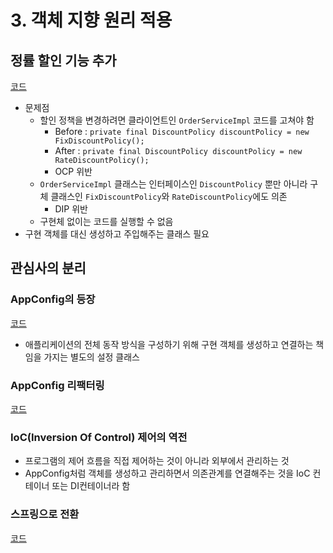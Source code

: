 # 3. 객체 지향 원리 적용
## 정률 할인 기능 추가
[코드](https://github.com/dpdms529/SpringCore/commit/1dcdef32a6631c849cb4226f30115df29299876e)
- 문제점
  - 할인 정책을 변경하려면 클라이언트인 `OrderServiceImpl` 코드를 고쳐야 함
    - Before : `private final DiscountPolicy discountPolicy = new FixDiscountPolicy();`
    - After : `private final DiscountPolicy discountPolicy = new RateDiscountPolicy();`
    - OCP 위반
  - `OrderServiceImpl` 클래스는 인터페이스인 `DiscountPolicy` 뿐만 아니라 구체 클래스인 `FixDiscountPolicy`와 `RateDiscountPolicy`에도 의존 
    - DIP 위반
  - 구현체 없이는 코드를 실행할 수 없음
- 구현 객체를 대신 생성하고 주입해주는 클래스 필요

## 관심사의 분리
### AppConfig의 등장
[코드](https://github.com/dpdms529/SpringCore/commit/2b03ba6285cfc52982e4f6bd79858b3479705f0c)
- 애플리케이션의 전체 동작 방식을 구성하기 위해 구현 객체를 생성하고 연결하는 책임을 가지는 별도의 설정 클래스

### AppConfig 리팩터링
[코드](https://github.com/dpdms529/SpringCore/commit/c880c1fc804ab870cbf456275b103989acf62b6e)

### IoC(Inversion Of Control) 제어의 역전
- 프로그램의 제어 흐름을 직접 제어하는 것이 아니라 외부에서 관리하는 것
- AppConfig처럼 객체를 생성하고 관리하면서 의존관계를 연결해주는 것을 IoC 컨테이너 또는 DI컨테이너라 함

### 스프링으로 전환
[코드](https://github.com/dpdms529/SpringCore/commit/46bfdbb4e9842a2501f728ed071ec67a2cfc1b2d)
